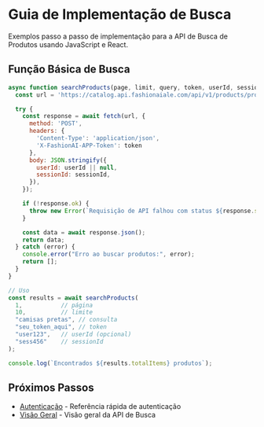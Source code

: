 # Guia de Implementação de Busca

Exemplos passo a passo de implementação para a API de Busca de Produtos usando JavaScript e React.

## Função Básica de Busca
```javascript
async function searchProducts(page, limit, query, token, userId, sessionId) {
  const url = 'https://catalog.api.fashionaiale.com/api/v1/products/protected/search?page={page}&limit={limit}&query={query}';

  try {
    const response = await fetch(url, {
      method: 'POST',
      headers: {
        'Content-Type': 'application/json',
        'X-FashionAI-APP-Token': token
      },
      body: JSON.stringify({
        userId: userId || null,
        sessionId: sessionId,
      }),
    });

    if (!response.ok) {
      throw new Error(`Requisição de API falhou com status ${response.status}`);
    }

    const data = await response.json();
    return data;
  } catch (error) {
    console.error("Erro ao buscar produtos:", error);
    return [];
  }
}

// Uso
const results = await searchProducts(
  1,           // página
  10,          // limite
  "camisas pretas", // consulta
  "seu_token_aqui", // token
  "user123",   // userId (opcional)
  "sess456"    // sessionId
);

console.log(`Encontrados ${results.totalItems} produtos`);
```

## Próximos Passos

- [Autenticação](../../authentication) - Referência rápida de autenticação
- [Visão Geral](./overview) - Visão geral da API de Busca